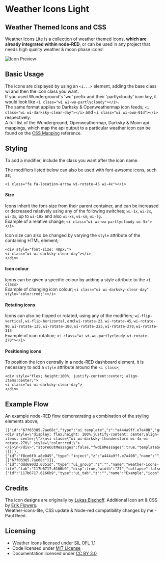 # Weather Icons Light

## Weather Themed Icons and CSS

Weather Icons Lite is a collection of weather themed icons, **which are already integrated within node-RED**, or can be used in any project that needs high quality weather & moon phase icons!

![Icon Preview](images/example.PNG)

## Basic Usage

The icons are displayed by using an `<i...>` element, adding the base class wi and then the icon class you want.  
If you used Wunderground's 'wu' prefix and their 'partlycloudy' icon key, it would look like `<i class="wi wi-wu-partlycloudy"></i>`.  
The same format applies to Darksky & Openweathermap icon feeds; `<i class="wi wi-darksky-clear-day"></i>` and `<i class="wi wi-owm-01d"></i>` respectively.  
A full list of the Wunderground, Openweathermap, Darksky & Moon api mappings, which map the api output to a particular weather icon can be found on the [CSS Mapping](css_mappings.md) reference.

## Styling

To add a modifier, include the class you want after the icon name.

The modifiers listed below can also be used with font-awsome icons, such as;
```
<i class="fa fa-location-arrow wi-rotate-45 wi-4x"></i>
```

#### Size

Icons inherit the font-size from their parent container, and can be increased or decreased relatively using any of the following switches; `wi-1x`, `wi-2x`, `wi-3x`, up to `wi-10x` and also `wi-xs`, `wi-sm`, `wi-lg`.  
Example of a relative change; `<i class="wi wi-wu-partlycloudy wi-5x"></i>`

Icon size can also be changed by varying the `style` attribute of the containing HTML element;

```
<div style="font-size: 48px;">
<i class="wi wi-darksky-clear-day"></i>
</div>
```

#### Icon colour

Icons can be given a specific colour by adding a style attribute to the `<i class>`  
Example of changing icon colour; `<i class="wi wi-darksky-clear-day" style="color:red;"></i>`

#### Rotating icons

Icons can also be flipped or rotated, using any of the modifiers; `wi-flip-vertical`, `wi-flip-horizontal`, and `wi-rotate-23`, `wi-rotate-45`, `wi-rotate-90`, `wi-rotate-135`, `wi-rotate-180`, `wi-rotate-225`, `wi-rotate-270`, `wi-rotate-315`  
Example of icon rotation; `<i class="wi wi-wu-partlycloudy wi-rotate-270"></i>`

#### Positioning icons

To position the icon centrally in a node-RED dashboard element, it is necessary to add a `style` attribute around the `<i class>`;

```
<div style="flex; height:100%; justify-content:center; align-items:center;">
<i class="wi wi-darksky-clear-day">
</div>
```

## Example Flow

An example node-RED flow demonstrating a combination of the styling elements above;

```
[{"id":"67f03385.7ae68c","type":"ui_template","z":"a444a9ff.e7a408","group":"ddd690d2.0351d","name":"ui_template","order":2,"width":"5","height":"5","format":"<div style=\"display: flex;height: 100%;justify-content: center;align-items: center;\">\n<i class=\"wi wi-darksky-thunderstorm wi-4x wi-rotate-270\" style=\"color:red;\"></i>\n</div>","storeOutMessages":false,"fwdInMessages":true,"templateScope":"local","x":600,"y":1980,"wires":[[]]},{"id":"f0ce6f0.a8e049","type":"inject","z":"a444a9ff.e7a408","name":"","topic":"","payload":"","payloadType":"str","repeat":"5","crontab":"","once":true,"onceDelay":0.1,"x":440,"y":1980,"wires":[["67f03385.7ae68c"]]},{"id":"ddd690d2.0351d","type":"ui_group","z":"","name":"weather-icons-lite","tab":"117b6717.6166b9","disp":true,"width":"27","collapse":false},{"id":"117b6717.6166b9","type":"ui_tab","z":"","name":"Example","icon":"dashboard","order":7,"disabled":false,"hidden":false}]
```

## Credits

The icon designs are originally by [Lukas Bischoff](http://www.twitter.com/artill). Additional Icon art & CSS by [Erik Flowers](http://www.helloerik.com).  
Weather-icons-lite, CSS update & Node-red compatibility changes by me - Paul Reed.

## Licensing

* Weather Icons licensed under [SIL OFL 1.1](http://scripts.sil.org/OFL)
* Code licensed under [MIT License](http://opensource.org/licenses/mit-license.html)
* Documentation licensed under [CC BY 3.0](http://creativecommons.org/licenses/by/3.0)
